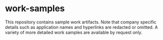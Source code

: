 # work-samples
This repository contains sample work artifacts.  Note that company specific details such as application names and hyperlinks are redacted or omitted.
A variety of more detailed work samples are available by request only.
